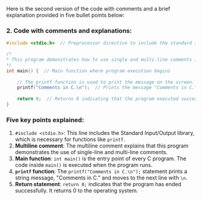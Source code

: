 Here is the second version of the code with comments and a brief explanation provided in five bullet points below:

### **2. Code with comments and explanations:**
```c
#include <stdio.h>  // Preprocessor directive to include the standard input-output library

/*
* This program demonstrates how to use single and multi-line comments in C.
*/
int main() {  // Main function where program execution begins
    
    // The printf function is used to print the message on the screen.
    printf("Comments in C.\n");  // Prints the message "Comments in C." followed by a new line
    
    return 0;  // Returns 0 indicating that the program executed successfully
}
```

### **Five key points explained:**
1. `#include <stdio.h>`: This line includes the Standard Input/Output library, which is necessary for functions like `printf`.
2. **Multiline comment**: The multiline comment explains that this program demonstrates the use of single-line and multi-line comments.
3. **Main function**: `int main()` is the entry point of every C program. The code inside `main()` is executed when the program runs.
4. **`printf` function**: The `printf("Comments in C.\n");` statement prints a string message, "Comments in C." and moves to the next line with `\n`.
5. **Return statement**: `return 0;` indicates that the program has ended successfully. It returns 0 to the operating system.
